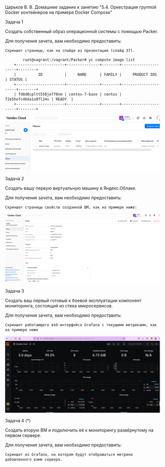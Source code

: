 Царьков В. В.
Домашнее задание к занятию "5.4. Оркестрация группой Docker контейнеров на примере Docker Compose"

Задача 1

Создать собственный образ операционной системы с помощью Packer.

Для получения зачета, вам необходимо предоставить:

    Скриншот страницы, как на слайде из презентации (слайд 37).
	
```		
		root@vagrant:/vagrant/Packer# yc compute image list
	+----------------------+---------------+--------+----------------------+--------+
	|          ID          |     NAME      | FAMILY |     PRODUCT IDS      | STATUS |
	+----------------------+---------------+--------+----------------------+--------+
	| fd8d0cpltt550je770nm | centos-7-base | centos | f2e5hofc46da1u9fl24s | READY  |
	+----------------------+---------------+--------+----------------------+--------+
```
![YandexCloud](Images/5.PNG)



Задача 2

Создать вашу первую виртуальную машину в Яндекс.Облаке.

Для получения зачета, вам необходимо предоставить:

    Скриншот страницы свойств созданной ВМ, как на примере ниже:
![Node01](Images/6.PNG)

Задача 3

Создать ваш первый готовый к боевой эксплуатации компонент мониторинга, состоящий из стека микросервисов.

Для получения зачета, вам необходимо предоставить:

    Скриншот работающего веб-интерфейса Grafana с текущими метриками, как на примере ниже
![Grafana](Images/7.PNG)

Задача 4 (*)

Создать вторую ВМ и подключить её к мониторингу развёрнутому на первом сервере.

Для получения зачета, вам необходимо предоставить:

    Скриншот из Grafana, на котором будут отображаться метрики добавленного вами сервера.
